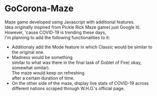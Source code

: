 # GoCorona-Maze
Maze game developed using Javascript with additional features.<br>
Idea originally inspired from Pickle Rick Maze game( just Google it). However, 'cause COVID-19 is trending these days,<br>
I'm planning to add the following functionalities to it:<br>
- Additionaly add the Mode feature in which Classic would be similar to the original one.
- Madness would be something<br> similar to what was there in the final task of Goblet of Fire( okay, somewhat similar).<br> The maze would keep on refreshing<br> after a certain duration of time.
- On the other side of the maze, display live stats of COVID-19 across different nations scraped through W.H.O.'s official page.
